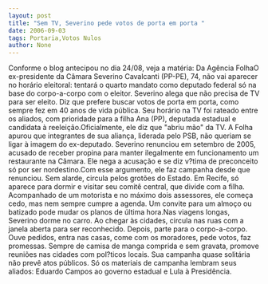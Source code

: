 ```yaml
---
layout: post
title: "Sem TV, Severino pede votos de porta em porta "
date: 2006-09-03
tags: Portaria,Votos Nulos
author: None
---
```


Conforme o blog antecipou no dia 24/08, veja a matéria:
Da Agência FolhaO ex-presidente da Câmara Severino Cavalcanti (PP-PE), 74, não vai aparecer no horário eleitoral: tentará o quarto mandato como deputado federal só na base do corpo-a-corpo com o eleitor. Severino alega que não precisa de TV para ser eleito. Diz que prefere buscar votos de porta em porta, como sempre fez em 40 anos de vida pública. Seu horário na TV foi rateado entre os aliados, com prioridade para a filha Ana (PP), deputada estadual e candidata à reeleição.Oficialmente, ele diz que \"abriu mão\" da TV. A Folha apurou que integrantes de sua aliança, liderada pelo PSB, não queriam se ligar à imagem do ex-deputado. Severino renunciou em setembro de 2005, acusado de receber propina para manter ilegalmente em funcionamento um restaurante na Câmara. Ele nega a acusação e se diz v?tima de preconceito só por ser nordestino.Com esse argumento, ele faz campanha desde que renunciou. Sem alarde, circula pelos grotões do Estado. Em Recife, só aparece para dormir e visitar seu comitê central, que divide com a filha. Acompanhado de um motorista e no máximo dois assessores, ele começa cedo, mas nem sempre cumpre a agenda. Um convite para
 um almoço ou batizado pode mudar os planos de última hora.Nas viagens longas, Severino dorme no carro. Ao chegar às cidades, circula nas ruas com a janela aberta para ser reconhecido. Depois, parte para o corpo-a-corpo. Ouve pedidos, entra nas casas, come com os moradores, pede votos, faz promessas. Sempre de camisa de manga comprida e sem gravata, promove reuniões nas cidades com pol?ticos locais. Sua campanha quase solitária não prevê atos públicos. Só os materiais de campanha lembram seus aliados: Eduardo Campos ao governo estadual e Lula à Presidência. 